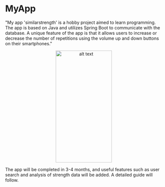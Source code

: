 # MyApp

"My app 'similarstrength' is a hobby project aimed to learn programming. The app is based on Java and utilizes Spring Boot to communicate with the database. A unique feature of the app is that it allows users to increase or decrease the number of repetitions using the volume up and down buttons on their smartphones."
<p align="center">
 <img src="https://github.com/SaschaCoffee/benchsquatdl/assets/42777981/d005fcb7-7b04-4bbc-9d20-ddedb46a1fc3" alt="alt text" width="180" height="360">
 <p>


The app will be completed in 3-4 months, and useful features such as user search and analysis of strength data will be added.
A detailed guide will follow.



